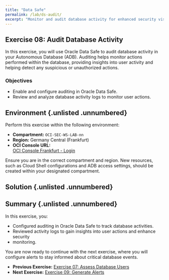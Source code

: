 ```yaml
---
title: "Data Safe"
permalink: /lab/ds-audit/
excerpt: "Monitor and audit database activity for enhanced security visibility."
---
```

<!-- markdownlint-disable MD024 -->
<!-- markdownlint-disable MD033 -->
<!-- markdownlint-disable MD041 -->

## Exercise 08: Audit Database Activity

In this exercise, you will use Oracle Data Safe to audit database activity in
your Autonomous Database (ADB). Auditing helps monitor actions performed within
the database, providing insights into user activity and helping detect any
suspicious or unauthorized actions.

### Objectives

- Enable and configure auditing in Oracle Data Safe.
- Review and analyze database activity logs to monitor user actions.

## Environment {.unlisted .unnumbered}

Perform this exercise within the following environment:

- **Compartment:** `OCI-SEC-WS-LAB-nn`
- **Region:** Germany Central (Frankfurt)
- **OCI Console URL:**  
  [OCI Console Frankfurt - Login](https://console.eu-frankfurt-1.oraclecloud.com)

Ensure you are in the correct compartment and region. New resources, such as
Cloud Shell configurations and ADB access settings, should be created within
your designated compartment.

## Solution {.unlisted .unnumbered}

## Summary {.unlisted .unnumbered}

In this exercise, you:

- Configured auditing in Oracle Data Safe to track database activities.
- Reviewed activity logs to gain insights into user actions and enhance security
- monitoring.

You are now ready to continue with the next exercise, where you will configure
alerts to stay informed about critical database events.

- **Previous Exercise:** [Exercise 07: Assess Database Users](#exercise-07-assess-database-users)
- **Next Exercise:** [Exercise 09: Generate Alerts](#exercise-09-generate-alerts)
